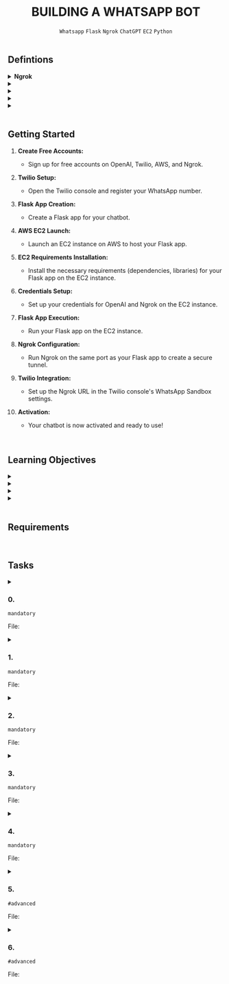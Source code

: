 <h1 align="center"><b>BUILDING A WHATSAPP BOT</b></h1>
<div align="center"><code>Whatsapp</code> <code>Flask</code> <code>Ngrok</code> <code>ChatGPT</code> <code>EC2</code> <code>Python</code></div>

<br>

## Defintions
<details>
<summary><b><a href=" "></a>Ngrok</b></summary><br>

Ngrok stands for "Network Grok." The term "grok" comes from the science fiction novel "Stranger in a Strange Land" by Robert A. Heinlein and means "to understand deeply and completely." Ngrok aims to provide a way to deeply understand and interact with networked systems, allowing developers to easily expose and share their local development environments with others over the internet.

Ngrok is a tool that creates secure tunnels to localhost. It is commonly used for exposing local servers behind NATs and firewalls to the public internet over secure tunnels. This allows you to share your locally hosted services, such as web servers, APIs, or any other TCP/UDP service, with anyone on the internet without deploying them to a public server. Ngrok provides both a free and paid service, with the free version offering limited features and the paid version offering additional functionality such as custom subdomains, reserved domains, and more concurrent tunnels.

<br><p align="center">※※※※※※※※※※※※</p><br>
</details>


<details>
<summary><b><a href=" "> </a></b></summary><br>


<br><p align="center">※※※※※※※※※※※※</p><br>
</details>


<details>
<summary><b><a href=" "> </a></b></summary><br>


<br><p align="center">※※※※※※※※※※※※</p><br>
</details>


<details>
<summary><b><a href=" "> </a></b></summary><br>


<br><p align="center">※※※※※※※※※※※※</p><br>
</details>


<details>
<summary><b><a href=" "> </a></b></summary><br>


<br><p align="center">※※※※※※※※※※※※</p><br>
</details>


<!-- <br>

## Background Context -->


<!-- <br>
<hr>
<h3><a href=>Notes</a></h3>
<hr> -->

<br>

## Getting Started
1. **Create Free Accounts:**
   - Sign up for free accounts on OpenAI, Twilio, AWS, and Ngrok.

2. **Twilio Setup:**
   - Open the Twilio console and register your WhatsApp number.

3. **Flask App Creation:**
   - Create a Flask app for your chatbot.

4. **AWS EC2 Launch:**
   - Launch an EC2 instance on AWS to host your Flask app.

5. **EC2 Requirements Installation:**
   - Install the necessary requirements (dependencies, libraries) for your Flask app on the EC2 instance.

6. **Credentials Setup:**
   - Set up your credentials for OpenAI and Ngrok on the EC2 instance.

7. **Flask App Execution:**
   - Run your Flask app on the EC2 instance.

8. **Ngrok Configuration:**
   - Run Ngrok on the same port as your Flask app to create a secure tunnel.

9. **Twilio Integration:**
   - Set up the Ngrok URL in the Twilio console's WhatsApp Sandbox settings.

10. **Activation:**
    - Your chatbot is now activated and ready to use!


<!-- <br>

**man or help:**
- `` -->

<br>

## Learning Objectives
<details>
<summary><b><a href=" "> </a></b></summary><br>


<br><p align="center">※※※※※※※※※※※※</p><br>
</details>


<details>
<summary><b><a href=" "> </a></b></summary><br>


<br><p align="center">※※※※※※※※※※※※</p><br>
</details>


<details>
<summary><b><a href=" "> </a></b></summary><br>


<br><p align="center">※※※※※※※※※※※※</p><br>
</details>


<details>
<summary><b><a href=" "> </a></b></summary><br>


<br><p align="center">※※※※※※※※※※※※</p><br>
</details>


<br>

## Requirements
<!-- Add your requirements here -->

<!-- <br>

## More Info -->

<br>

## Tasks
<details>
<summary>

### 0. 
`mandatory`

File: []()
</summary>


</details>

<details>
<summary>

### 1. 
`mandatory`

File: []()
</summary>


</details>

<details>
<summary>

### 2. 
`mandatory`

File: []()
</summary>


</details>

<details>
<summary>

### 3. 
`mandatory`

File: []()
</summary>


</details>

<details>
<summary>

### 4. 
`mandatory`

File: []()
</summary>


</details>

<details>
<summary>

### 5. 
`#advanced`

File: []()
</summary>


</details>

<details>
<summary>

### 6. 
`#advanced`

File: []()
</summary>


</details>

